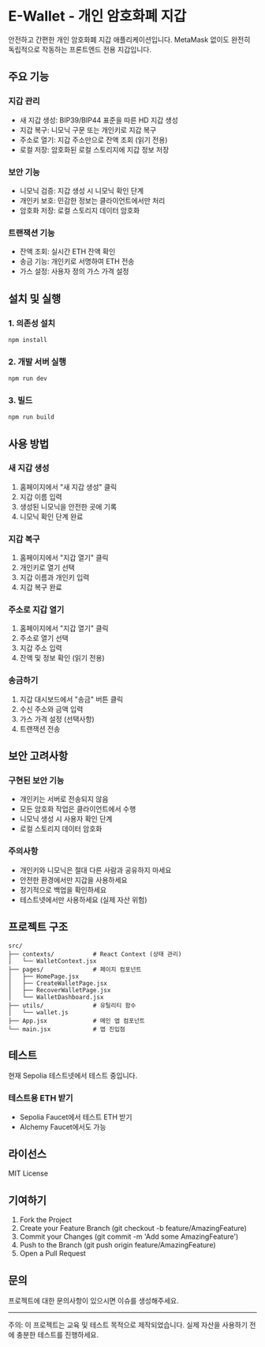 # E-Wallet - 개인 암호화폐 지갑

안전하고 간편한 개인 암호화폐 지갑 애플리케이션입니다. MetaMask 없이도 완전히 독립적으로 작동하는 프론트엔드 전용 지갑입니다.

## 주요 기능

### 지갑 관리
- 새 지갑 생성: BIP39/BIP44 표준을 따른 HD 지갑 생성
- 지갑 복구: 니모닉 구문 또는 개인키로 지갑 복구
- 주소로 열기: 지갑 주소만으로 잔액 조회 (읽기 전용)
- 로컬 저장: 암호화된 로컬 스토리지에 지갑 정보 저장

### 보안 기능
- 니모닉 검증: 지갑 생성 시 니모닉 확인 단계
- 개인키 보호: 민감한 정보는 클라이언트에서만 처리
- 암호화 저장: 로컬 스토리지 데이터 암호화

### 트랜잭션 기능
- 잔액 조회: 실시간 ETH 잔액 확인
- 송금 기능: 개인키로 서명하여 ETH 전송
- 가스 설정: 사용자 정의 가스 가격 설정

## 설치 및 실행

### 1. 의존성 설치
```bash
npm install
```

### 2. 개발 서버 실행
```bash
npm run dev
```

### 3. 빌드
```bash
npm run build
```

## 사용 방법

### 새 지갑 생성
1. 홈페이지에서 "새 지갑 생성" 클릭
2. 지갑 이름 입력
3. 생성된 니모닉을 안전한 곳에 기록
4. 니모닉 확인 단계 완료

### 지갑 복구
1. 홈페이지에서 "지갑 열기" 클릭
2. 개인키로 열기 선택
3. 지갑 이름과 개인키 입력
4. 지갑 복구 완료

### 주소로 지갑 열기
1. 홈페이지에서 "지갑 열기" 클릭
2. 주소로 열기 선택
3. 지갑 주소 입력
4. 잔액 및 정보 확인 (읽기 전용)

### 송금하기
1. 지갑 대시보드에서 "송금" 버튼 클릭
2. 수신 주소와 금액 입력
3. 가스 가격 설정 (선택사항)
4. 트랜잭션 전송

## 보안 고려사항

### 구현된 보안 기능
- 개인키는 서버로 전송되지 않음
- 모든 암호화 작업은 클라이언트에서 수행
- 니모닉 생성 시 사용자 확인 단계
- 로컬 스토리지 데이터 암호화

### 주의사항
- 개인키와 니모닉은 절대 다른 사람과 공유하지 마세요
- 안전한 환경에서만 지갑을 사용하세요
- 정기적으로 백업을 확인하세요
- 테스트넷에서만 사용하세요 (실제 자산 위험)

## 프로젝트 구조

```
src/
├── contexts/           # React Context (상태 관리)
│   └── WalletContext.jsx
├── pages/              # 페이지 컴포넌트
│   ├── HomePage.jsx
│   ├── CreateWalletPage.jsx
│   ├── RecoverWalletPage.jsx
│   └── WalletDashboard.jsx
├── utils/              # 유틸리티 함수
│   └── wallet.js
├── App.jsx             # 메인 앱 컴포넌트
└── main.jsx            # 앱 진입점
```

## 테스트

현재 Sepolia 테스트넷에서 테스트 중입니다.

### 테스트용 ETH 받기
- Sepolia Faucet에서 테스트 ETH 받기
- Alchemy Faucet에서도 가능

## 라이선스

MIT License

## 기여하기

1. Fork the Project
2. Create your Feature Branch (git checkout -b feature/AmazingFeature)
3. Commit your Changes (git commit -m 'Add some AmazingFeature')
4. Push to the Branch (git push origin feature/AmazingFeature)
5. Open a Pull Request

## 문의

프로젝트에 대한 문의사항이 있으시면 이슈를 생성해주세요.

---

주의: 이 프로젝트는 교육 및 테스트 목적으로 제작되었습니다. 실제 자산을 사용하기 전에 충분한 테스트를 진행하세요.